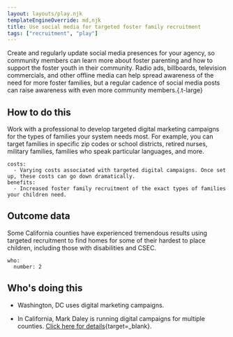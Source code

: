 ```yaml
---
layout: layouts/play.njk
templateEngineOverride: md,njk
title: Use social media for targeted foster family recruitment
tags: ["recruitment", "play"]
---
```


Create and regularly update social media presences for your agency, so community members can learn more about foster parenting and how to support the foster youth in their community. Radio ads, billboards, television commercials, and other offline media can help spread awareness of the need for more foster families, but a regular cadence of social media posts can raise awareness with even more community members.{.t-large}

## How to do this

Work with a professional to develop targeted digital marketing campaigns for the types of families your system needs most. For example, you can target families in specific zip codes or school districts, retired nurses, military families, families who speak particular languages, and more.

    costs:
      - Varying costs associated with targeted digital campaigns. Once set up, these costs can go down dramatically.
    benefits:
      - Increased foster family recruitment of the exact types of families your children need.

## Outcome data

Some California counties have experienced tremendous results using targeted recruitment to find homes for some of their hardest to place children, including those with disabilities and CSEC.

    who:
      number: 2

## Who's doing this

* Washington, DC uses digital marketing campaigns.

* In California, Mark Daley is running digital campaigns for multiple counties. [Click here for details](/static/assets/MarkDaley.pdf){target=_blank}.